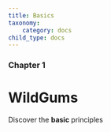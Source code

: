 ```yaml
---
title: Basics
taxonomy:
    category: docs
child_type: docs
---
```


### Chapter 1

# WildGums

Discover the **basic** principles
